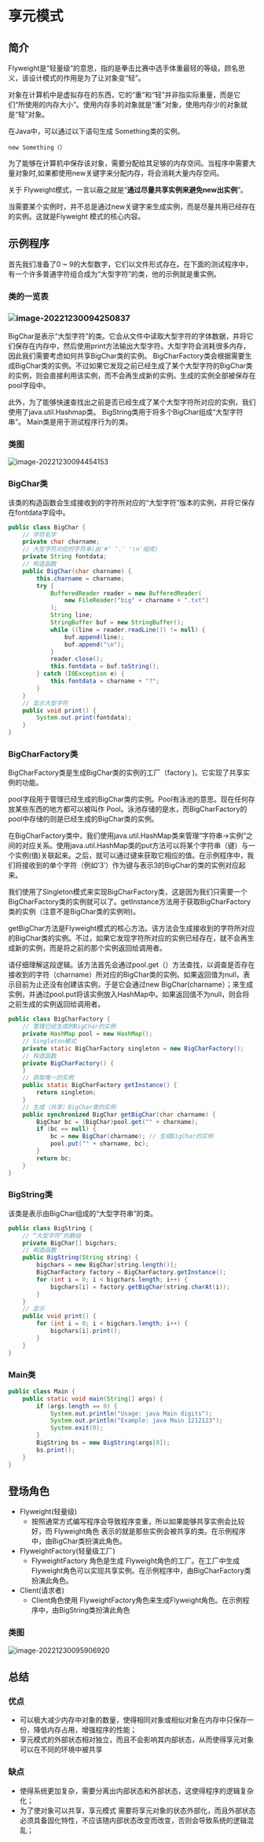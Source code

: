 # 享元模式

## 简介


Flyweight是“轻量级”的意思，指的是拳击比赛中选手体重最轻的等级。顾名思义，该设计模式的作用是为了让对象变“轻”。

对象在计算机中是虚拟存在的东西，它的“重”和“轻”并非指实际重量，而是它们“所使用的内存大小”。使用内存多的对象就是“重”对象，使用内存少的对象就是“轻”对象。

在Java中，可以通过以下语句生成 Something类的实例。

```
new Something（）
```

为了能够在计算机中保存该对象，需要分配给其足够的内存空间。当程序中需要大量对象时,如果都使用new关键字来分配内存，将会消耗大量内存空间。

关于 Flyweight模式，一言以蔽之就是“**通过尽量共享实例来避免new出实例**”。

当需要某个实例时，并不总是通过new关键字来生成实例，而是尽量共用已经存在的实例。这就是Flyweight 模式的核心内容。

## 示例程序

首先我们准备了0 ~ 9的大型数字，它们以文件形式存在。在下面的测试程序中，有一个许多普通字符组合成为“大型字符”的类，他的示例就是重实例。

### 类的一览表

### ![image-20221230094250837](C:\Users\Yuukin\AppData\Roaming\Typora\typora-user-images\image-20221230094250837.png) 

BigChar是表示“大型字符”的类。它会从文件中读取大型字符的字体数据，并将它们保存在内存中，然后使用print方法输出大型字符。大型字符会消耗很多内存，因此我们需要考虑如何共享BigChar类的实例。
BigCharFactory类会根据需要生成BigChar类的实例。不过如果它发现之前已经生成了某个大型字符的BigChar类的实例，则会直接利用该实例，而不会再生成新的实例。生成的实例全部被保存在pool字段中。

此外，为了能够快速查找出之前是否已经生成了某个大型字符所对应的实例，我们使用了java.util.Hashmap类。
BigString类用于将多个BigChar组成“大型字符串”。
Main类是用于测试程序行为的类。

### 类图

![image-20221230094454153](C:\Users\Yuukin\AppData\Roaming\Typora\typora-user-images\image-20221230094454153.png)

### BigChar类

该类的构造函数会生成接收到的字符所对应的“大型字符”版本的实例，并将它保存在fontdata字段中。

```java
public class BigChar {
    // 字符名字
    private char charname;
    // 大型字符对应的字符串(由'#' '.' '\n'组成)
    private String fontdata;
    // 构造函数
    public BigChar(char charname) {
        this.charname = charname;
        try {
            BufferedReader reader = new BufferedReader(
                new FileReader("big" + charname + ".txt")
            );
            String line;
            StringBuffer buf = new StringBuffer();
            while ((line = reader.readLine()) != null) {
                buf.append(line);
                buf.append("\n");
            }
            reader.close();
            this.fontdata = buf.toString();
        } catch (IOException e) {
            this.fontdata = charname + "?";
        }
    }
    // 显示大型字符
    public void print() {
        System.out.print(fontdata);
    }
}
```

### BigCharFactory类

BigCharFactory类是生成BigChar类的实例的工厂（factory )。它实现了共享实例的功能。

pool字段用于管理已经生成的BigChar类的实例。Pool有泳池的意思。现在任何存放某些东西的地方都可以被叫作 Pool。泳池存储的是水，而BigCharFactory的pool中存储的则是已经生成的BigChar类的实例。

在BigCharFactory类中，我们使用java.util.HashMap类来管理“字符串→实例”之间的对应关系。使用java.util.HashMap类的put方法可以将某个字符串（键）与一个实例(值)关联起来。之后，就可以通过键来获取它相应的值。在示例程序中，我们将接收到的单个字符（例如‘3’）作为键与表示3的BigChar的类的实例对应起来。

我们使用了Singleton模式来实现BigCharFactory类，这是因为我们只需要一个BigCharFactory类的实例就可以了。getInstance方法用于获取BigCharFactory类的实例（注意不是BigChar类的实例哟)。

getBigChar方法是Flyweight模式的核心方法。该方法会生成接收到的字符所对应的BigChar类的实例。不过，如果它发现字符所对应的实例已经存在，就不会再生成新的实例，而是将之前的那个实例返回给调用者。

请仔细理解这段逻辑。该方法首先会通过pool.get（）方法查找，以调查是否存在接收到的字符（charname）所对应的BigChar类的实例。如果返回值为null，表示目前为止还没有创建该实例，于是它会通过new BigChar(charname）；来生成实例，并通过pool.put将该实例放入HashMap中。如果返回值不为null，则会将之前生成的实例返回给调用者。

```java
public class BigCharFactory {
    // 管理已经生成的BigChar的实例
    private HashMap pool = new HashMap();
    // Singleton模式
    private static BigCharFactory singleton = new BigCharFactory();
    // 构造函数
    private BigCharFactory() {
    }
    // 获取唯一的实例
    public static BigCharFactory getInstance() {
        return singleton;
    }
    // 生成（共享）BigChar类的实例
    public synchronized BigChar getBigChar(char charname) {
        BigChar bc = (BigChar)pool.get("" + charname);
        if (bc == null) {
            bc = new BigChar(charname); // 生成BigChar的实例
            pool.put("" + charname, bc);
        }
        return bc;
    }
}
```

### BigString类

该类是表示由BigChar组成的“大型字符串”的类。

```java
public class BigString {
    // “大型字符”的数组
    private BigChar[] bigchars;
    // 构造函数
    public BigString(String string) {
        bigchars = new BigChar[string.length()];
        BigCharFactory factory = BigCharFactory.getInstance();
        for (int i = 0; i < bigchars.length; i++) {
            bigchars[i] = factory.getBigChar(string.charAt(i));
        }
    }
    // 显示
    public void print() {
        for (int i = 0; i < bigchars.length; i++) {
            bigchars[i].print();
        }
    }
}

```

### Main类

```java
public class Main {
    public static void main(String[] args) {
        if (args.length == 0) {
            System.out.println("Usage: java Main digits");
            System.out.println("Example: java Main 1212123");
            System.exit(0);
        }
        BigString bs = new BigString(args[0]);
        bs.print();
    }
}
```

## 登场角色

- Flyweight(轻量级)
  - 按照通常方式编写程序会导致程序变重，所以如果能够共享实例会比较好，而 Flyweight角色
    表示的就是那些实例会被共享的类。在示例程序中，由BigChar类扮演此角色。
- FlyweightFactory(轻量级工厂)
  - FlyweightFactory 角色是生成 Flyweight角色的工厂。在工厂中生成Flyweight角色可以实现共享实例。在示例程序中，由BigCharFactory类扮演此角色。
- Client(请求者)
  - Client角色使用 FlyweightFactory角色来生成Flyweight角色。在示例程序中，由BigString类扮演此角色

### 类图

![image-20221230095906920](C:\Users\Yuukin\AppData\Roaming\Typora\typora-user-images\image-20221230095906920.png)

## 总结

### 优点

- 可以极大减少内存中对象的数量，使得相同对象或相似对象在内存中只保存一份，降低内存占用，增强程序的性能；
- 享元模式的外部状态相对独立，而且不会影响其内部状态，从而使得享元对象可以在不同的环境中被共享



### 缺点

- 使得系统更加复杂，需要分离出内部状态和外部状态，这使得程序的逻辑复杂化；
- 为了使对象可以共享，享元模式 需要将享元对象的状态外部化，而且外部状态必须具备固化特性，不应该随内部状态改变而改变，否则会导致系统的逻辑混乱；

